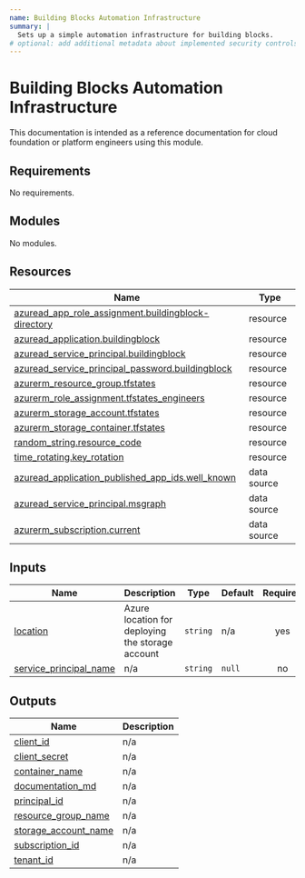 ```yaml
---
name: Building Blocks Automation Infrastructure
summary: |
  Sets up a simple automation infrastructure for building blocks.
# optional: add additional metadata about implemented security controls
---
```


# Building Blocks Automation Infrastructure

This documentation is intended as a reference documentation for cloud foundation or platform engineers using this module.

<!-- BEGIN_TF_DOCS -->
## Requirements

No requirements.

## Modules

No modules.

## Resources

| Name | Type |
|------|------|
| [azuread_app_role_assignment.buildingblock-directory](https://registry.terraform.io/providers/hashicorp/azuread/latest/docs/resources/app_role_assignment) | resource |
| [azuread_application.buildingblock](https://registry.terraform.io/providers/hashicorp/azuread/latest/docs/resources/application) | resource |
| [azuread_service_principal.buildingblock](https://registry.terraform.io/providers/hashicorp/azuread/latest/docs/resources/service_principal) | resource |
| [azuread_service_principal_password.buildingblock](https://registry.terraform.io/providers/hashicorp/azuread/latest/docs/resources/service_principal_password) | resource |
| [azurerm_resource_group.tfstates](https://registry.terraform.io/providers/hashicorp/azurerm/latest/docs/resources/resource_group) | resource |
| [azurerm_role_assignment.tfstates_engineers](https://registry.terraform.io/providers/hashicorp/azurerm/latest/docs/resources/role_assignment) | resource |
| [azurerm_storage_account.tfstates](https://registry.terraform.io/providers/hashicorp/azurerm/latest/docs/resources/storage_account) | resource |
| [azurerm_storage_container.tfstates](https://registry.terraform.io/providers/hashicorp/azurerm/latest/docs/resources/storage_container) | resource |
| [random_string.resource_code](https://registry.terraform.io/providers/hashicorp/random/latest/docs/resources/string) | resource |
| [time_rotating.key_rotation](https://registry.terraform.io/providers/hashicorp/time/latest/docs/resources/rotating) | resource |
| [azuread_application_published_app_ids.well_known](https://registry.terraform.io/providers/hashicorp/azuread/latest/docs/data-sources/application_published_app_ids) | data source |
| [azuread_service_principal.msgraph](https://registry.terraform.io/providers/hashicorp/azuread/latest/docs/data-sources/service_principal) | data source |
| [azurerm_subscription.current](https://registry.terraform.io/providers/hashicorp/azurerm/latest/docs/data-sources/subscription) | data source |

## Inputs

| Name | Description | Type | Default | Required |
|------|-------------|------|---------|:--------:|
| <a name="input_location"></a> [location](#input\_location) | Azure location for deploying the storage account | `string` | n/a | yes |
| <a name="input_service_principal_name"></a> [service\_principal\_name](#input\_service\_principal\_name) | n/a | `string` | `null` | no |

## Outputs

| Name | Description |
|------|-------------|
| <a name="output_client_id"></a> [client\_id](#output\_client\_id) | n/a |
| <a name="output_client_secret"></a> [client\_secret](#output\_client\_secret) | n/a |
| <a name="output_container_name"></a> [container\_name](#output\_container\_name) | n/a |
| <a name="output_documentation_md"></a> [documentation\_md](#output\_documentation\_md) | n/a |
| <a name="output_principal_id"></a> [principal\_id](#output\_principal\_id) | n/a |
| <a name="output_resource_group_name"></a> [resource\_group\_name](#output\_resource\_group\_name) | n/a |
| <a name="output_storage_account_name"></a> [storage\_account\_name](#output\_storage\_account\_name) | n/a |
| <a name="output_subscription_id"></a> [subscription\_id](#output\_subscription\_id) | n/a |
| <a name="output_tenant_id"></a> [tenant\_id](#output\_tenant\_id) | n/a |
<!-- END_TF_DOCS -->